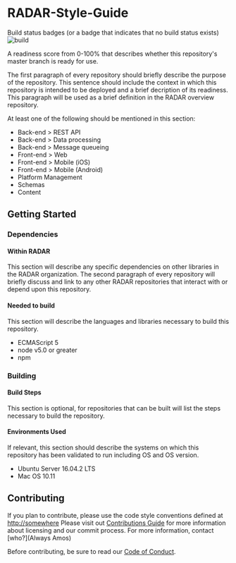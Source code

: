 # RADAR-Style-Guide

Build status badges (or a badge that indicates that no build status exists)
![build](https://api.travis-ci.org/carols10cents/rustlings.svg?branch=master)

A readiness score from 0-100% that describes whether this repository's master branch is ready for use.

The first paragraph of every repository should briefly describe the purpose of the repository. This sentence should include the context in which this repository is intended to be deployed and a brief decription of its readiness. This paragraph will be used as a brief definition in the RADAR overview repository.

At least one of the following should be mentioned in this section:

- Back-end > REST API
- Back-end > Data processing
- Back-end > Message queueing
- Front-end > Web
- Front-end > Mobile (iOS)
- Front-end > Mobile (Android)
- Platform Management
- Schemas
- Content

## Getting Started

### Dependencies

#### Within RADAR
This section will describe any specific dependencies on other libraries in the RADAR organization.
The second paragraph of every repository will briefly discuss and link to any other RADAR repositories that interact with or depend upon this repository. 

#### Needed to build
This section will describe the languages and libraries necessary to build this repository.
- ECMAScript 5
- node v5.0 or greater
- npm 

### Building
#### Build Steps
This section is optional, for repositories that can be built will list the steps necessary to build the repository.

#### Environments Used
If relevant, this section should describe the systems on which this repository has been validated to run including OS and OS version.
- Ubuntu Server 16.04.2 LTS
- Mac OS 10.11

## Contributing

If you plan to contribute, please use the code style conventions defined at <http://somewhere>
Please visit out [Contributions Guide](RADAR-Contributions.md) for more information about licensing and our commit process.
For more information, contact [who?](Always Amos)

Before contributing, be sure to read our [Code of Conduct](https://github.com/RADAR-CNS/RADAR-Overview/blob/master/RADAR-Code-of-Conduct.md).


